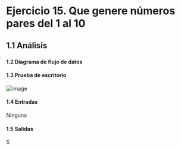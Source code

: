 # Ejercicio 15. Que genere números pares del 1 al 10
## 1.1 Análisis
###
#### 1.2 Diagrama de flujo de datos
#### 1.3 Prueba de escritorio
![image](https://user-images.githubusercontent.com/113397533/190950609-2bc72db7-6400-4b63-bf01-7590218e935b.png)
#### 1.4 Entradas
Ninguna
#### 1.5 Salidas
S

